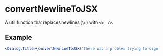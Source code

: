 # convertNewlineToJSX

A util function that replaces newlines (`\n`) with `<br />`.

## Example

```jsx
<Dialog.Title>{convertNewlineToJSX('There was a problem trying to sign in.\nplease try again.')}</Dialog.Title>
```
